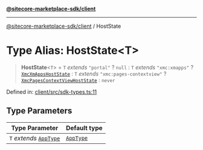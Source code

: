 [**@sitecore-marketplace-sdk/client**](../README.md)

***

[@sitecore-marketplace-sdk/client](../README.md) / HostState

# Type Alias: HostState\<T\>

> **HostState**\<`T`\> = `T` *extends* `"portal"` ? `null` : `T` *extends* `"xmc:xmapps"` ? [`XmcXmAppsHostState`](../interfaces/XmcXmAppsHostState.md) : `T` *extends* `"xmc:pages-contextview"` ? [`XmcPagesContextViewHostState`](../interfaces/XmcPagesContextViewHostState.md) : `never`

Defined in: [client/src/sdk-types.ts:11](https://github.com/Sitecore/sitecore-marketplace-sdk/blob/4fddef1575854206bbf02ee3cfbdeb66bb2ec8a6/packages/client/src/sdk-types.ts#L11)

## Type Parameters

| Type Parameter | Default type |
| ------ | ------ |
| `T` *extends* [`AppType`](AppType.md) | [`AppType`](AppType.md) |
